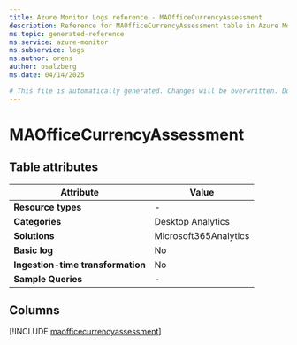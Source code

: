 ```yaml
---
title: Azure Monitor Logs reference - MAOfficeCurrencyAssessment
description: Reference for MAOfficeCurrencyAssessment table in Azure Monitor Logs.
ms.topic: generated-reference
ms.service: azure-monitor
ms.subservice: logs
ms.author: orens
author: osalzberg
ms.date: 04/14/2025

# This file is automatically generated. Changes will be overwritten. Do not change this file directly.
---
```


# MAOfficeCurrencyAssessment




## Table attributes

|Attribute|Value|
|---|---|
|**Resource types**|-|
|**Categories**|Desktop Analytics|
|**Solutions**| Microsoft365Analytics|
|**Basic log**|No|
|**Ingestion-time transformation**|No|
|**Sample Queries**|-|



## Columns
  
[!INCLUDE [maofficecurrencyassessment](~/reusable-content/ce-skilling/azure/includes/azure-monitor/reference/tables/maofficecurrencyassessment-include.md)]
